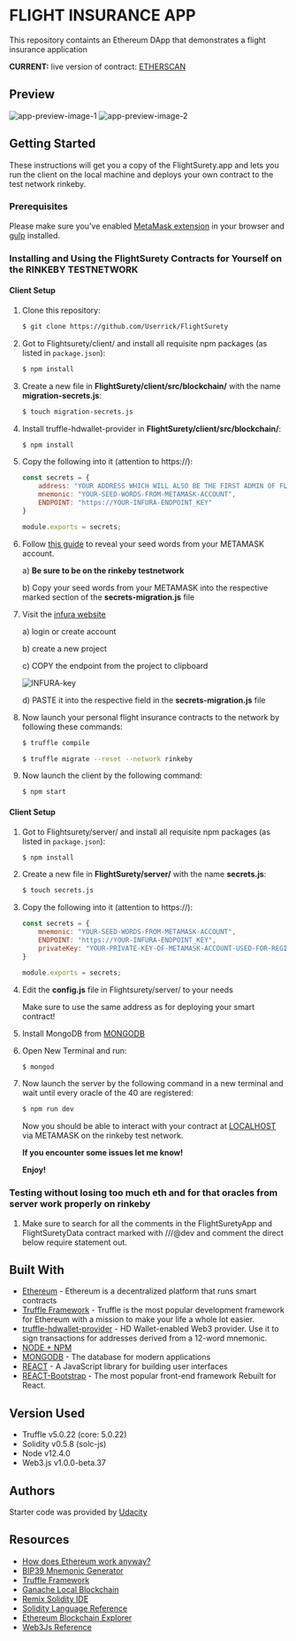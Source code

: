 # FLIGHT INSURANCE APP

This repository containts an Ethereum DApp that demonstrates a flight insurance application 

**CURRENT:** live version of contract: [ETHERSCAN](https://rinkeby.etherscan.io/address/0xc28e8e5c8628F625d5b56b056ef04e9D1c036A19)

## Preview

![app-preview-image-1](https://github.com/Userrick/FlightSurety/blob/master/images/app-image-1.PNG)
![app-preview-image-2](https://github.com/Userrick/FlightSurety/blob/master/images/app-image-2.PNG)


## Getting Started

These instructions will get you a copy of the FlightSurety.app and lets you run the client on the local machine and deploys your own contract to the test network rinkeby.

### Prerequisites

Please make sure you've enabled [MetaMask extension](https://metamask.io/) in your browser and [gulp](https://gulpjs.com/) installed.

### Installing and Using the FlightSurety Contracts for Yourself on the RINKEBY TESTNETWORK

#### Client Setup

1. Clone this repository:

    ```bash
    $ git clone https://github.com/Userrick/FlightSurety
    ```

2. Got to Flightsurety/client/ and install all requisite npm packages (as listed in ```package.json```):

    ```bash
    $ npm install
    ```

3. Create a new file in **FlightSurety/client/src/blockchain/** with the name **migration-secrets.js**:

    ```bash
    $ touch migration-secrets.js
    ```
4. Install truffle-hdwallet-provider in **FlightSurety/client/src/blockchain/**: 

    ```bash
    $ npm install
    ```

5. Copy the following into it (attention to https://):

    ```javascript
    const secrets = {
        address: "YOUR ADDRESS WHICH WILL ALSO BE THE FIRST ADMIN OF FLIGHTSURETYDATA CONTRACT"
        mnemonic: "YOUR-SEED-WORDS-FROM-METAMASK-ACCOUNT",
        ENDPOINT: "https://YOUR-INFURA-ENDPOINT_KEY"
    }

    module.exports = secrets;
    ```

6. Follow [this guide](https://metamask.zendesk.com/hc/en-us/articles/360015290032-How-to-Reveal-Your-Seed-Phrase) to reveal your seed words from your METAMASK account. 

    a) **Be sure to be on the rinkeby testnetwork**

    b) Copy your seed words from your METAMASK into the respective marked section of the **secrets-migration.js** file


7. Visit the [infura website](https://www.infura.io) 

    a) login or create account

    b) create a new project 

    c) COPY the endpoint from the project to clipboard

    ![INFURA-key](https://github.com/Userrick/Simple-Supply-Chain-Udacity/blob/master/tutorial-images/INFURA-key.PNG)

    d) PASTE it into the respective field in the **secrets-migration.js** file

8. Now launch your personal flight insurance contracts to the network by following these commands:

    ```bash
    $ truffle compile

    $ truffle migrate --reset --network rinkeby
    ```

9. Now launch the client by the following command:

    ```bash
    $ npm start
    ```

#### Client Setup

1. Got to Flightsurety/server/ and install all requisite npm packages (as listed in ```package.json```):

    ```bash
    $ npm install
    ```

2. Create a new file in **FlightSurety/server/** with the name **secrets.js**:

    ```bash
    $ touch secrets.js
    ```

3. Copy the following into it (attention to https://):

    ```javascript
    const secrets = {
        mnemonic: "YOUR-SEED-WORDS-FROM-METAMASK-ACCOUNT",
        ENDPOINT: "https://YOUR-INFURA-ENDPOINT_KEY",
        privateKey: "YOUR-PRIVATE-KEY-OF-METAMASK-ACCOUNT-USED-FOR-REGISTRATING-DEFAULT-ORACLES-AND-ALSO-RESPOND-TO-ORACLE-REQUEST"
    }

    module.exports = secrets;
    ```

4. Edit the **config.js** file in Flightsurety/server/ to your needs 

    Make sure to use the same address as for deploying your smart contract!

5. Install MongoDB from [MONGODB](https://www.mongodb.com/)

6. Open New Terminal and run: 

    ```bash
    $ mongod
    ```

7. Now launch the server by the following command in a new terminal and wait until every oracle of the 40 are registered:

    ```bash
    $ npm run dev
    ```

    Now you should be able to interact with your contract at [LOCALHOST](http://localhost:3000/) via METAMASK on the rinkeby test network.

    **If you encounter some issues let me know!**

    **Enjoy!**

### Testing without losing too much eth and for that oracles from server work properly on rinkeby

1. Make sure to search for all the comments in the FlightSuretyApp and FlightSuretyData contract marked with ///@dev and comment the direct below require statement out.

## Built With

* [Ethereum](https://www.ethereum.org/) - Ethereum is a decentralized platform that runs smart contracts
* [Truffle Framework](http://truffleframework.com/) - Truffle is the most popular development framework for Ethereum with a mission to make your life a whole lot easier. 
* [truffle-hdwallet-provider](https://github.com/trufflesuite/truffle-hdwallet-provider) - HD Wallet-enabled Web3 provider. Use it to sign transactions for addresses derived from a 12-word mnemonic.
* [NODE + NPM](https://github.com/nodejs/node)
* [MONGODB](https://www.mongodb.com/) - The database for modern applications
* [REACT](https://reactjs.org/) - A JavaScript library for building user interfaces
* [REACT-Bootstrap](https://react-bootstrap.github.io/) - The most popular front-end framework Rebuilt for React. 

## Version Used

* Truffle v5.0.22 (core: 5.0.22)
* Solidity v0.5.8 (solc-js)
* Node v12.4.0
* Web3.js v1.0.0-beta.37

## Authors

Starter code was provided by [Udacity](https://github.com/udacity/FlightSurety)

## Resources

* [How does Ethereum work anyway?](https://medium.com/@preethikasireddy/how-does-ethereum-work-anyway-22d1df506369)
* [BIP39 Mnemonic Generator](https://iancoleman.io/bip39/)
* [Truffle Framework](http://truffleframework.com/)
* [Ganache Local Blockchain](http://truffleframework.com/ganache/)
* [Remix Solidity IDE](https://remix.ethereum.org/)
* [Solidity Language Reference](http://solidity.readthedocs.io/en/v0.4.24/)
* [Ethereum Blockchain Explorer](https://etherscan.io/)
* [Web3Js Reference](https://github.com/ethereum/wiki/wiki/JavaScript-API)